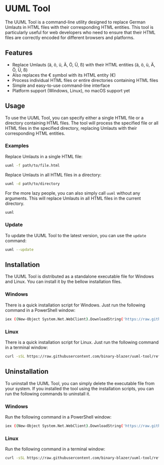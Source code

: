 # UUML Tool

The UUML Tool is a command-line utility designed to replace German Umlauts in HTML files with their corresponding HTML entities. This tool is particularly useful for web developers who need to ensure that their HTML files are correctly encoded for different browsers and platforms.

## Features

- Replace Umlauts (ä, ö, ü, Ä, Ö, Ü, ß) with their HTML entities (&auml;, &ouml;, &uuml;, &Auml;, &Ouml;, &Uuml;, &szlig;)
- Also replaces the € symbol with its HTML entity (&euro;)
- Process individual HTML files or entire directories containing HTML files
- Simple and easy-to-use command-line interface
- Platform support (Windows, Linux), no macOS support yet

## Usage

To use the UUML Tool, you can specify either a single HTML file or a directory containing HTML files. The tool will process the specified file or all HTML files in the specified directory, replacing Umlauts with their corresponding HTML entities.

### Examples

Replace Umlauts in a single HTML file:

```sh
uuml -f path/to/file.html
```

Replace Umlauts in all HTML files in a directory:

```sh
uuml -d path/to/directory
```

For the more lazy people, you can also simply call ```uuml``` without any arguments. This will replace Umlauts in all HTML files in the current directory.

```sh
uuml
```

### Update

To update the UUML Tool to the latest version, you can use the `update` command:

```sh
uuml --update
```

## Installation

The UUML Tool is distributed as a standalone executable file for Windows and Linux. You can install it by the bellow installation files.

### Windows

There is a quick installation script for Windows. Just run the following command in a PowerShell window:

```sh
iex ((New-Object System.Net.WebClient).DownloadString('https://raw.githubusercontent.com/binary-blazer/uuml-tool/refs/heads/master/scripts/install.ps1'))
```

### Linux

There is a quick installation script for Linux. Just run the following command in a terminal window:

```sh
curl -sSL https://raw.githubusercontent.com/binary-blazer/uuml-tool/refs/heads/master/scripts/install.sh | bash
```

## Uninstallation

To uninstall the UUML Tool, you can simply delete the executable file from your system. If you installed the tool using the installation scripts, you can run the following commands to uninstall it.

### Windows

Run the following command in a PowerShell window:

```sh
iex ((New-Object System.Net.WebClient).DownloadString('https://raw.githubusercontent.com/binary-blazer/uuml-tool/refs/heads/master/scripts/uninstall.ps1'))
```

### Linux

Run the following command in a terminal window:

```sh
curl -sSL https://raw.githubusercontent.com/binary-blazer/uuml-tool/refs/heads/master/scripts/uninstall.ps1 | bash
```
